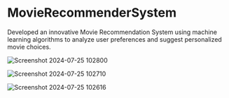 # MovieRecommenderSystem

Developed an innovative Movie Recommendation System using machine learning algorithms to analyze user preferences and suggest personalized movie choices. 


![Screenshot 2024-07-25 102800](https://github.com/user-attachments/assets/e9178439-222a-455b-a55e-78c02200fd7d)

![Screenshot 2024-07-25 102710](https://github.com/user-attachments/assets/566abde0-6457-482e-a0d8-c02cab5e5841)

![Screenshot 2024-07-25 102616](https://github.com/user-attachments/assets/a32a7fba-a8d4-4cda-ba35-32de30604689)

